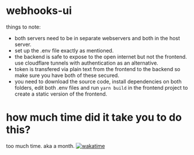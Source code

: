 # webhooks-ui
things to note:  
- both servers need to be in separate webservers and both in the host server.
- set up the .env file exactly as mentioned.
- the backend is safe to expose to the open internet but not the frontend. use cloudflare tunnels with authentication as an alternative.
- token is transfered via plain text from the frontend to the backend so make sure you have both of these secured.
- you need to download the source code, install dependencies on both folders, edit both .env files and run `yarn build` in the frontend project to create a static version of the frontend.

# how much time did it take you to do this?

too much time. aka a month.
[![wakatime](https://wakatime.com/badge/user/4ad16edf-eadc-48d9-b010-26f275fe0be6/project/ce142f6c-901a-4efc-853e-63087890800e.svg)](https://wakatime.com/badge/user/4ad16edf-eadc-48d9-b010-26f275fe0be6/project/ce142f6c-901a-4efc-853e-63087890800e)